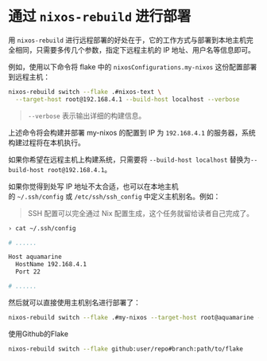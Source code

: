 # 通过 `nixos-rebuild` 进行部署

用 `nixos-rebuild` 进行远程部署的好处在于，它的工作方式与部署到本地主机完全相同，只需要多传几个参数，指定下远程主机的 IP 地址、用户名等信息即可。

例如，使用以下命令将 flake 中的 `nixosConfigurations.my-nixos` 这份配置部署到远程主机：

```bash
nixos-rebuild switch --flake .#nixos-text \
  --target-host root@192.168.4.1 --build-host localhost --verbose
```

> `--verbose` 表示输出详细的构建信息。

上述命令将会构建并部署 my-nixos 的配置到 IP 为 `192.168.4.1` 的服务器，系统构建过程将在本机执行。

如果你希望在远程主机上构建系统，只需要将 `--build-host localhost` 替换为`--build-host root@192.168.4.1`。

如果你觉得到处写 IP 地址不太合适，也可以在本地主机的 `~/.ssh/config` 或 `/etc/ssh/ssh_config` 中定义主机别名。例如：

> SSH 配置可以完全通过 Nix 配置生成，这个任务就留给读者自己完成了。

```bash
› cat ~/.ssh/config

# ......

Host aquamarine
  HostName 192.168.4.1
  Port 22

# ......
```

然后就可以直接使用主机别名进行部署了：

```bash
nixos-rebuild switch --flake .#my-nixos --target-host root@aquamarine --build-host root@aquamarine --verbose
```

使用Github的Flake
```bash
nixos-rebuild switch --flake github:user/repo#branch:path/to/flake
```